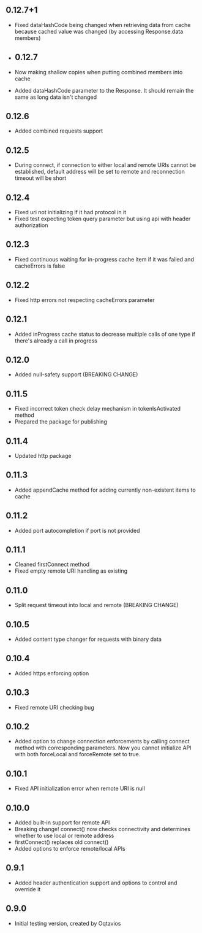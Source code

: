 ## 0.12.7+1

- Fixed dataHashCode being changed when retrieving data from cache because cached value was changed (by accessing Response.data members)

- ## 0.12.7

- Now making shallow copies when putting combined members into cache
- Added dataHashCode parameter to the Response. It should remain the same as long data isn't changed

## 0.12.6

- Added combined requests support

## 0.12.5

- During connect, if connection to either local and remote URIs cannot be established, default address will be set to remote and reconnection timeout will be short

## 0.12.4

- Fixed uri not initializing if it had protocol in it
- Fixed test expecting token query parameter but using api with header authorization

## 0.12.3

- Fixed continuous waiting for in-progress cache item if it was failed and cacheErrors is false

## 0.12.2

- Fixed http errors not respecting cacheErrors parameter

## 0.12.1

- Added inProgress cache status to decrease multiple calls of one type if there's already a call in progress

## 0.12.0

- Added null-safety support (BREAKING CHANGE)

## 0.11.5

- Fixed incorrect token check delay mechanism in tokenIsActivated method
- Prepared the package for publishing

## 0.11.4

- Updated http package

## 0.11.3

- Added appendCache method for adding currently non-existent items to cache

## 0.11.2

- Added port autocompletion if port is not provided

## 0.11.1

- Cleaned firstConnect method 
- Fixed empty remote URI handling as existing

## 0.11.0

- Split request timeout into local and remote (BREAKING CHANGE)

## 0.10.5

- Added content type changer for requests with binary data

## 0.10.4

- Added https enforcing option

## 0.10.3

- Fixed remote URI checking bug

## 0.10.2

- Added option to change connection enforcements by calling connect method with corresponding parameters. Now you cannot initialize API with both forceLocal and forceRemote set to true.

## 0.10.1

- Fixed API initialization error when remote URI is null

## 0.10.0

- Added built-in support for remote API
- Breaking change! connect() now checks connectivity and determines whether to use local or remote address
- firstConnect() replaces old connect()
- Added options to enforce remote/local APIs

## 0.9.1

- Added header authentication support and options to control and override it

## 0.9.0

- Initial testing version, created by Oqtavios
